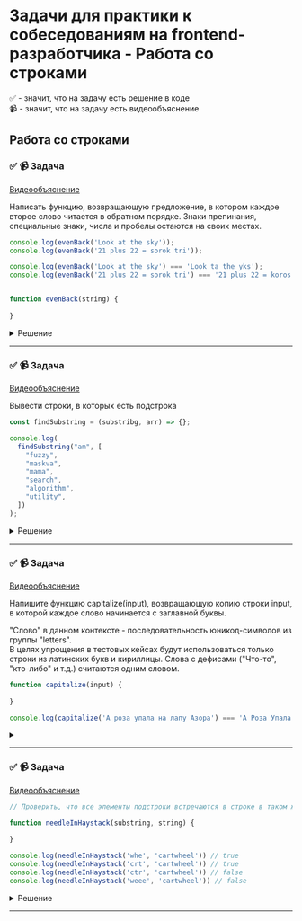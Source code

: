 # Задачи для практики к собеседованиям на frontend-разработчика - Работа со строками

✅ - значит, что на задачу есть решение в коде  
📹 - значит, что на задачу есть видеообъяснение

## Работа со строками

### ✅ 📹 Задача
[Видеообъяснение](https://youtu.be/3EzCiJTdGuA)

Написать функцию, возвращающую предложение, в котором каждое второе слово читается в обратном порядке.
Знаки препинания, специальные знаки, числа и пробелы остаются на своих местах.

```ts
console.log(evenBack('Look at the sky'));
console.log(evenBack('21 plus 22 = sorok tri'));

console.log(evenBack('Look at the sky') === 'Look ta the yks');
console.log(evenBack('21 plus 22 = sorok tri') === '21 plus 22 = koros tri');


function evenBack(string) {
  
}
```

<details>
  <summary>Решение</summary>

```ts

function reverseString(string) {
  let reversed = '';

  for (let i = string.length - 1; i >= 0; i--) {
    reversed += string[i];
  }

  return reversed;
}

function evenBack(string) {
  const words = string.split(' ');

  let wordsIndex = 0;
  const modifiedWords = words.map(word => {
    if (/^[a-zA-Z]+$/.test(word)) {
      wordsIndex++;
    }

    if (wordsIndex % 2 === 0) {
      return reverseString(word);
    }

    return word;
  });

  return modifiedWords.join(' ');
}

```
</details>



 ---
 <!--  ------------------------------------------------------------------------------------------------------------------------------------------------------- -->

### ✅ 📹 Задача
[Видеообъяснение](https://youtu.be/VMY3ZuLGoEs)

Вывести строки, в которых есть подстрока

```ts
const findSubstring = (substribg, arr) => {};

console.log(
  findSubstring("am", [
    "fuzzy",
    "maskva",
    "mama",
    "search",
    "algorithm",
    "utility",
  ])
);

```

<details>
  <summary>Решение</summary>

```ts
const fuzzySearch = (substring, arr) => {
  return arr.filter(string => {
    let index = 0;

    for (let i = 0; i < string.length; i++) {
      if (string[i] === substring[index]) {
        index++;
      } else {
        index = 0;
      }

      if (index === substring.length) {
        return true;
      }
    }

    return false;
  });
};

console.log(
  fuzzySearch('am', [
    'fuzzy',
    'maskva',
    'mama',
    'search',
    'am',
    'utility'
  ])
);
```
</details>
 
 ---
 <!--  ------------------------------------------------------------------------------------------------------------------------------------------------------- -->

### ✅ 📹 Задача
[Видеообъяснение](https://youtu.be/3EzCiJTdGuA)

Напишите функцию capitalize(input), возвращающую копию строки input, в которой каждое слово начинается с заглавной буквы.  
 
"Слово" в данном контексте - последовательность юникод-символов из группы "letters".  
В целях упрощения в тестовых кейсах будут использоваться только строки из латинских букв и кириллицы. Слова с дефисами ("Что-то", "кто-либо" и т.д.) считаются одним словом. 

```ts
function capitalize(input) {
  
}

console.log(capitalize('А роза упала на лапу Азора') === 'А Роза Упала На Лапу Азора');
```

<details>
  <summary></summary>

```ts

function capitalize(input) {
  return input
    .split(' ')
    .map(word => {
      const [first, ...rest] = word.split('');
      return first.toUpperCase() + rest.join('');
    })
    .join(' ');
}

console.log(capitalize('А роза упала на лапу Азора') === 'А Роза Упала На Лапу Азора');
```
</details>
 
 ---
 <!--  ------------------------------------------------------------------------------------------------------------------------------------------------------- -->


### ✅ 📹 Задача
[Видеообъяснение](ССЫЛКА_NEW)

```ts
// Проверить, что все элементы подстроки встречаются в строке в таком же порядке

function needleInHaystack(substring, string) {
   
}

console.log(needleInHaystack('whe', 'cartwheel')) // true
console.log(needleInHaystack('crt', 'cartwheel')) // true
console.log(needleInHaystack('ctr', 'cartwheel')) // false
console.log(needleInHaystack('weee', 'cartwheel')) // false

```

<details>
  <summary>Решение</summary>

```ts
function needleInHaystack(substring, string) {
    let index = 0;
    
    for (let i = 0; i < string.length; i++) {
        if (string.charAt(i) === substring.charAt(index)) {
            index++;
        }
        if (index === substring.length) {
            return true;
        }
    }
    
    return false;
}

console.log(needleInHaystack('whe', 'cartwheel')) // true
console.log(needleInHaystack('crt', 'cartwheel')) // true
console.log(needleInHaystack('ctr', 'cartwheel')) // false
console.log(needleInHaystack('weee', 'cartwheel')) // false

```
</details>

 ---
 <!--  ------------------------------------------------------------------------------------------------------------------------------------------------------- -->
